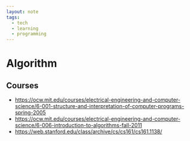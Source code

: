 ```yaml
---
layout: note
tags:
  - tech
  - learning
  - programming
---
```


# Algorithm

## Courses

- https://ocw.mit.edu/courses/electrical-engineering-and-computer-science/6-001-structure-and-interpretation-of-computer-programs-spring-2005
- https://ocw.mit.edu/courses/electrical-engineering-and-computer-science/6-006-introduction-to-algorithms-fall-2011
- https://web.stanford.edu/class/archive/cs/cs161/cs161.1138/
